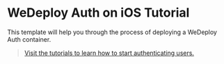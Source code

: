 # WeDeploy Auth on iOS Tutorial

This template will help you through the process of deploying a WeDeploy Auth container.

> [Visit the tutorials to learn how to start authenticating users.](http://wedeploy.com/tutorials/auth-ios/)